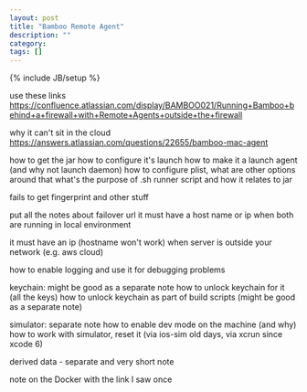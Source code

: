 ```yaml
---
layout: post
title: "Bamboo Remote Agent"
description: ""
category:
tags: []
---
```

{% include JB/setup %}


use these links
https://confluence.atlassian.com/display/BAMBOO021/Running+Bamboo+behind+a+firewall+with+Remote+Agents+outside+the+firewall

why it can't sit in the cloud
https://answers.atlassian.com/questions/22655/bamboo-mac-agent

how to get the jar
how to configure it's launch
how to make it a launch agent (and why not launch daemon)
how to configure plist, what are other options around that
what's the purpose of .sh runner script and how it relates to jar

fails to get fingerprint and other stuff

put all the notes about failover url
it must have a host name or ip when both are running in local environment

it must have an ip (hostname won't work) when server is outside your network (e.g. aws cloud)

how to enable logging and use it for debugging problems


keychain: might be good as a separate note
how to unlock keychain for it (all the keys)
how to unlock keychain as part of build scripts (might be good as a separate note)

simulator: separate note
how to enable dev mode on the machine (and why)
how to work with simulator, reset it (via ios-sim old days, via xcrun since xcode 6)


derived data - separate and very short note

note on the Docker with the link I saw once
